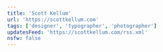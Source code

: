 ```yaml
---
title: 'Scott Kellum'
url: 'https://scottkellum.com'
tags: ['designer', 'typographer', 'photographer']
updatesFeed: 'https://scottkellum.com/rss.xml'
nsfw: false
---
```

